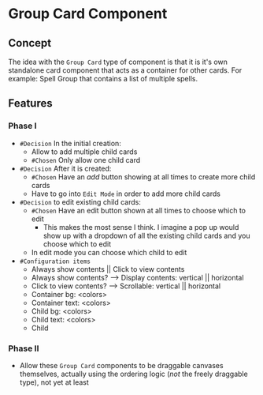 # Group Card Component

## Concept

The idea with the `Group Card` type of component is that it is it's own standalone card component that acts as a container for other cards. For example: Spell Group that contains a list of multiple spells.

## Features

### Phase I

- `#Decision` In the initial creation:
  - Allow to add multiple child cards
  - `#Chosen` Only allow one child card
- `#Decision` After it is created:
  - `#Chosen` Have an _add_ button showing at all times to create more child cards
  - Have to go into `Edit Mode` in order to add more child cards
- `#Decision` to edit existing child cards:
  - `#Chosen` Have an edit button shown at all times to choose which to edit
    - This makes the most sense I think. I imagine a pop up would show up with a dropdown of all the existing child cards and you choose which to edit
  - In edit mode you can choose which child to edit
- `#Configuration items`
  - Always show contents || Click to view contents
  - Always show contents? --> Display contents: vertical || horizontal
  - Click to view contents? --> Scrollable: vertical || horizontal
  - Container bg: \<colors\>
  - Container text: \<colors\>
  - Child bg: \<colors\>
  - Child text: \<colors\>
  - Child

### Phase II

- Allow these `Group Card` components to be draggable canvases themselves, actually using the ordering logic (_not_ the freely draggable type), not yet at least
